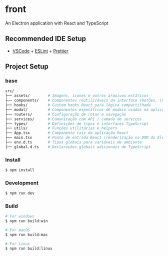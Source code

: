 # front

An Electron application with React and TypeScript

## Recommended IDE Setup

- [VSCode](https://code.visualstudio.com/) + [ESLint](https://marketplace.visualstudio.com/items?itemName=dbaeumer.vscode-eslint) + [Prettier](https://marketplace.visualstudio.com/items?itemName=esbenp.prettier-vscode)

## Project Setup

### base
```bash
src/
├── assets/        # Imagens, ícones e outros arquivos estáticos
├── components/    # Componentes reutilizáveis da interface (botões, inputs, etc.)
├── hooks/         # Custom hooks React para lógica compartilhada
├── modal/         # Componentes específicos de modais usados na aplicação
├── routers/       # Configuração de rotas e navegação
├── services/      # Comunicação com API / camada de serviços
├── types/         # Definições de tipos e interfaces TypeScript
├── utils/         # Funções utilitárias e helpers
├── App.tsx        # Componente raiz da aplicação React
├── main.tsx       # Ponto de entrada React (renderização na DOM do Electron)
├── env.d.ts       # Tipos globais para variáveis de ambiente
├── global.d.ts    # Declarações globais adicionais de TypeScript
```
### Install

```bash
$ npm install
```

### Development

```bash
$ npm run dev
```

### Build

```bash
# For windows
$ npm run build:win

# For macOS
$ npm run build:mac

# For Linux
$ npm run build:linux
```
